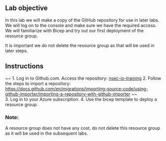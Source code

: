 ## Lab objective
In this lab we will make a copy of the GitHub repository for use in later labs. We will log on to the console and make sure we have the required access. We will familiarize with Bicep and try out our first deployment of the resource group.

It is important we do not delete the resource group as that will be used in later steps.

## Instructions
~~  1. Log in to Github.com. Access the repository: [nsec-io-training](https://github.com/karimelmel/nsec-io-training/)
2. Follow the steps to import a repository: https://docs.github.com/en/migrations/importing-source-code/using-github-importer/importing-a-repository-with-github-importer ~~  
3. Log in to your Azure subscription.
4. Use the bicep template to deploy a resource group.

### Note:
A resource group does not have any cost, do not delete this resource group as it will be used in the subsequent labs.

